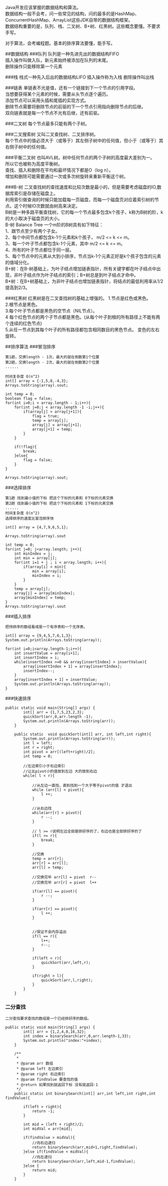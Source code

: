   
Java开发应该掌握的数据结构和算法。  
数据结构一般不会考，问一些常见的结构，问的最多的是HashMap、ConcurrentHashMap、ArrayList这些JDK自带的数据结构框架。  
数据结构重要的是，队列、栈、二叉树、B+树、红黑树。这些概念要懂。不要求手写。  
  
对于算法，会考编程题。基本的排序算法要懂，能手写。  

##数据结构
###队列
队列是一种先进先出的数据结构FIFO  
插入操作叫做入队，新元素始终被添加在队列的末尾。  
删除操作只能移除第一个元素

###栈
栈式一种先入后出的数据结构LIFO
插入操作称为入栈
删除操作叫出栈

###链表
单链表不光是值，还有一个链接到下一个节点的引用字段。  
当想要获得某个元素的时候，需要从头节点逐个遍历。  
添加节点可以采用头插和尾插的实现方式。  
删除节点需要将删除节点的前驱的下一个节点引用指向删除节点的后继。  
双向链表就是每一个节点不光有后继，还有前驱。  

###二叉树
每个节点最多只能有两个子树。  

###二叉搜索树
又叫二叉查找树、二叉排序树。  
每个节点中的值必须大于（或等于）其左侧子树中的任何值，但小于（或等于）其右侧子树中的任何值。  

###平衡二叉树
也叫AVL树。树中任何节点的两个子树的高度最大差别为一。  
所以它也被称为高度平衡树。  
查找、插入和删除在平均和最坏情况下都是O（log n）。  
增加和删除可能需要通过一次或多次树旋转来重新平衡这个树。  

###B-树
二叉查找树的查找速度和比较次数是最小的，但是需要考虑磁盘的IO,数据库索引是存储在磁盘上。   
利用索引做查询的时候只能加载每一页磁盘，而每一个磁盘页对应着索引树的节点。这个时候IO次数就由树高来决定。  
B树是一种多路平衡查找树，它的每一个节点最多包含k个孩子，k称为B树的阶，k的大小取决于磁盘页的大小。  
B-树 Balance Tree 一个m阶的B树具有如下特征：  
1、跟节点至少有两个子女。  
2、每个中间节点都包含k-1个元素和k个孩子， m/2 <= k <= m。  
3、每一个叶子节点都包含k-1个元素，其中 m/2 <= k <= m。  
4、所有的叶子节点都位于同一层。  
5、每个节点中的元素从大到小排序，节点当k-1个元素正好是k个孩子包含的元素的值域分化。    
B+树：在B-树基础上，为叶子结点增加链表指针，所有关键字都在叶子结点中出现，非叶子结点作为叶子结点的索引；B+树总是到叶子结点才命中。  
B*树：在B+树基础上，为非叶子结点也增加链表指针，将结点的最低利用率从1/2提高到2/3。  


###红黑树
红黑树是在二叉查找树的基础上增强的。
1.节点是红色或黑色。  
2.根节点是黑色。  
3.每个叶子节点都是黑色的空节点（NIL节点）。  
4 每个红色节点的两个子节点都是黑色。(从每个叶子到根的所有路径上不能有两个连续的红色节点)  
5.从任一节点到其每个叶子的所有路径都包含相同数目的黑色节点。
变色的左右旋转。  

##排序算法
###冒泡排序
```
第1趟，交换length - 1次，最大的就在倒数第1个位置
第2趟，交换length - 2次，最大的就在倒数第2个位置
......

时间复杂度 O(n^2)
int[] array = {-1,5,8,-4,3};
Arrays.toString(array).sout;

int temp = 0;
boolean flag = false;
for(int i=0;i < array.length - 1;i++){
    for(int j=0;j < array.length -1 -i;j++){
        if(array[j] > array[j+1]){
            flag = true;
            temp = array[j];
            array[j] = array[j+1];
            array[j+1] = temp;
        } 
    }
    
    if(!flag){
        break;
    }else{
        flag = false;
    }
}

Arrays.toString(array).sout;
```
###选择排序
```
第1趟 找到最小值的下标 把这个下标的元素和 0下标的元素交换
第2趟 找到最小值的下标 把这个下标的元素和 1下标的元素交换
......
时间复杂度 O(n^2)
选择排序的速度比冒泡排序快

int[] array = {4,7,9,6,5,1};

Arrays.toString(array).sout

int temp = 0;
for(int j=0; j<array.length; j++){
    int minIndex = j;
    int min = array[j];
    for(int i=1 + j ; i < array.length; i++){
        if(array[i] < min){
            min = array[i];
            minIndex = i;
        }
    }
    temp = array[j];
    array[j] = array[minIndex];
    array[minIndex] = temp;
}
Arrays.toString(array).sout

```

###插入排序
```
把待排序的数组看成是一个有序表和一个无序表。

int[] array = {9,4,5,7,6,1,3};
System.out.println(Arrays.toString(array));

for(int i=0;i<array.length-1;i++){
    int insertValue = array[i+1];
    int insertIndex = i;
    while(insertIndex >=0 && array[insertIndex] > insertValue){
        array[insertIndex + 1] = array[insertIndex];
        insertIndex--;
    }
    array[insertIndex + 1] = insertValue;
    System.out.println(Arrays.toString(array));
}
```

###快速排序
```
public static void main(String[] args) {
        int[] arr = {1,7,5,23,2,3};
        quickSort(arr,0,arr.length -1);
        System.out.println(Arrays.toString(arr));
    }

    public static  void quickSort(int[] arr, int left,int right){
        System.out.println(Arrays.toString(arr));
        int l = left;
        int r = right;
        int pivot = arr[(left+right)/2];
        int temp = 0;

        //左边索引小于右边索引
        //让比pivot小的值放到左边 大的放到右边
        while( l < r){

            //从左边一直找，直到找到一个大于等于pivot的值 才退出
            while (arr[l] < pivot){
                l ++;
            }

            //从右边找
            while(arr[r] > pivot){
                r --;
            }

            // l >= r说明左边全部是排好序的了，右边也是全部排好序的了
            if(l >= r){
                break;
            }

            //交换
            temp = arr[r];
            arr[r] = arr[l];
            arr[l] = temp;

            //交换完毕 arr[l] = pivot  r--
            //交换完毕 arr[r] = pivot  l++

            if(arr[l] == pivot){
                r --;
            }

            if(arr[r] == pivot){
                l ++;
            }


            //保证不会内存溢出
            if(l == r){
                l++;
                r--;
            }

            if(left < r){
                quickSort(arr,left,r);
            }

            if(right > l){
                quickSort(arr,l,right);
            }
        }
    }
```

### 二分查找
```
二分查找要求查找的数组是一个已经排好序的数组。

public static void main(String[] args) {
        int[] arr = {1,2,4,8,16,32};
        int index = binarySearch(arr,0,arr.length-1,33);
        System.out.println("index:"+index);
    }

    /**
     *
     * @param arr 数组
     * @param left 左边索引
     * @param right 右边索引
     * @param findValue 要查找的值
     * @return 如果找到就返回下标 没有就返回-1
     */
    public static int binarySearch(int[] arr,int left,int right,int findValue){
        
        if(left > right){
            return -1;
        }
        
        int mid = (left + right)/2;
        int midVal = arr[mid];

        if(findValue > midVal){
            //向右边递归
            return binarySearch(arr,mid+1,right,findValue);
        }else if(findValue < midVal){
            //向左递归
            return binarySearch(arr,left,mid-1,findValue);
        }else {
            return mid;
        }
    }
    
```







